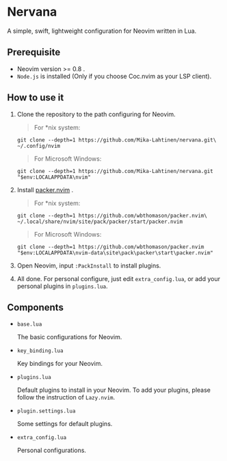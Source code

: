 # Nervana

A simple, swift, lightweight configuration for Neovim written in Lua.

## Prerequisite

- Neovim version >= 0.8 .
- `Node.js` is installed (Only if you choose Coc.nvim as your LSP client).

## How to use it

1. Clone the repository to the path configuring for Neovim.
   
   > For *nix system:
   ```shell
   git clone --depth=1 https://github.com/Mika-Lahtinen/nervana.git\
   ~/.config/nvim
   ```

   > For Microsoft Windows:
   ```shell
   git clone --depth=1 https://github.com/Mika-Lahtinen/nervana.git "$env:LOCALAPPDATA\nvim"
   ```

2. Install [packer.nvim](https://github.com/wbthomason/packer.nvim) .
   > For *nix system:
   ```shell
   git clone --depth=1 https://github.com/wbthomason/packer.nvim\
   ~/.local/share/nvim/site/pack/packer/start/packer.nvim
   ```

   > For Microsoft Windows:
   ```shell
   git clone --depth=1 https://github.com/wbthomason/packer.nvim "$env:LOCALAPPDATA\nvim-data\site\pack\packer\start\packer.nvim"
   ```

3. Open Neovim, input `:PackInstall` to install plugins.
4. All done. For personal configure, just edit `extra_config.lua`, or add your personal plugins in `plugins.lua`.

## Components

- `base.lua`
  
  The basic configurations for Neovim.

- `key_binding.lua`
  
  Key bindings for your Neovim. 

- `plugins.lua`
  
  Default plugins to install in your Neovim.
  To add your plugins, please follow the instruction of `Lazy.nvim`.

- `plugin.settings.lua`
  
  Some settings for default plugins.

- `extra_config.lua`
  
  Personal configurations.
